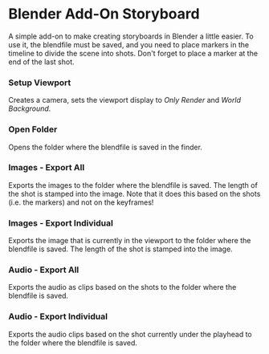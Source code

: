 # Blender Add-On Storyboard

A simple add-on to make creating storyboards in Blender a little easier. 
To use it, the blendfile must be saved, and you need to place markers in the timeline to divide the scene into shots. Don't forget to place a marker at the end of the last shot.

### Setup Viewport
Creates a camera, sets the viewport display to *Only Render* and *World Background*.

### Open Folder
Opens the folder where the blendfile is saved in the finder.

### Images - Export All
Exports the images to the folder where the blendfile is saved. The length of the shot is stamped into the image.
Note that it does this based on the shots (i.e. the markers) and not on the keyframes!

### Images - Export Individual
Exports the image that is currently in the viewport to the folder where the blendfile is saved. The length of the shot is stamped into the image.

### Audio - Export All
Exports the audio as clips based on the shots to the folder where the blendfile is saved.

### Audio - Export Individual
Exports the audio clips based on the shot currently under the playhead to the folder where the blendfile is saved.
